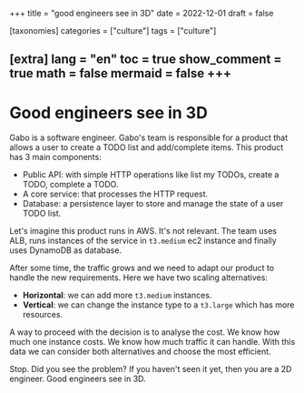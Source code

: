 
+++
title = "good engineers see in 3D"
date = 2022-12-01
draft = false

[taxonomies]
categories = ["culture"]
tags = ["culture"]

[extra]
lang = "en"
toc = true
show_comment = true
math = false
mermaid = false
+++
---

# Good engineers see in 3D

Gabo is a software engineer. Gabo's team is responsible for a product that allows a user to create a TODO list and add/complete items. This product has 3 main components:

- Public API: with simple HTTP operations like list my TODOs, create a TODO, complete a TODO.
- A core service: that processes the HTTP request.
- Database: a persistence layer to store and manage the state of a user TODO list.

Let's imagine this product runs in AWS. It's not relevant. The team uses ALB, runs instances of the service in `t3.medium` ec2 instance and finally uses DynamoDB as database.

After some time, the traffic grows and we need to adapt our product to handle the new requirements. Here we have two scaling alternatives:

- **Horizontal**: we can add more `t3.medium` instances.
- **Vertical**: we can change the instance type to a `t3.large` which has more resources.

A way to proceed with the decision is to analyse the cost. We know how much one instance costs. We know how much traffic it can handle. With this data we can consider both alternatives and choose the most efficient. 

Stop. Did you see the problem? If you haven't seen it yet, then you are a 2D engineer. Good engineers see in 3D.